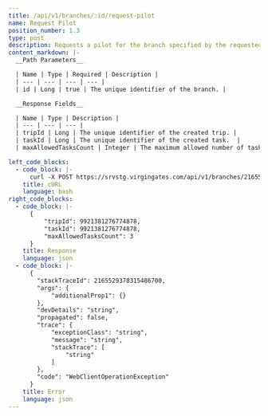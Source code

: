 ```yaml
---
title: /api/v1/branches/:id/request-pilot
name: Request Pilot
position_number: 1.3
type: post
description: Requests a pilot for the branch specified by the requested ID and creates a new trip.
content_markdown: |-
  __Path Parameters__

  | Name | Type | Required | Description |
  | --- | --- | --- | --- |
  | id | Long | true | The unique identifier of the branch. |

  __Response Fields__

  | Name | Type | Description |
  | --- | --- | --- |
  | tripId | Long | The unique identifier of the created trip. |
  | taskId | Long | The unique identifier of the created task.  |
  | maxAllowedTasksCount | Integer | The maximum allowed number of tasks per trip. |

left_code_blocks:
  - code_block: |- 
      curl -X POST https://srvstg.virgingates.com/api/v1/branches/2165529378315486700/request-pilot -H "Authorization: Bearer $ACCESS_TOKEN"
    title: cURL
    language: bash
right_code_blocks:
  - code_block: |-
      {
          "tripId": 9921381276774878,
          "taskId": 9921381276774878,
          "maxAllowedTasksCount": 3
      }
    title: Response
    language: json
  - code_block: |-
      {
        "stackTraceId": 2165529378315486700,
        "args": {
            "additionalProp1": {}
        },
        "devDetails": "string",
        "propagated": false,
        "trace": {
            "exceptionClass": "string",
            "message": "string",
            "stackTrace": [
                "string"
            ]
        },
        "code": "WebClientOperationException"
      }
    title: Error
    language: json
---
```



